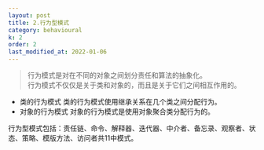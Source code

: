 ```yaml
---
layout: post
title: 2.行为型模式
category: behavioural
k: 2
order: 2
last_modified_at: 2022-01-06
---
```


> 行为模式是对在不同的对象之间划分责任和算法的抽象化。  
> 行为模式不仅仅是关于类和对象的，而且是关于它们之间相互作用的。     
- 类的行为模式 类的行为模式使用继承关系在几个类之间分配行为。
- 对象的行为模式 对象的行为模式是使用对象聚合类分配行为的。

行为型模式包括：责任链、命令、解释器、迭代器、中介者、备忘录、观察者、状态、策略、模版方法、访问者共11中模式。
